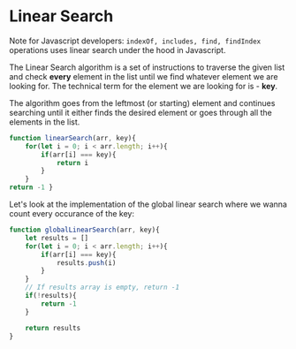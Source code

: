 
# Linear Search
Note for Javascript developers:
`indexOf, includes, find, findIndex` operations uses linear search under the hood in Javascript.

The Linear Search algorithm is a set of instructions to traverse the given list and check **every** element in the list until we find whatever element we are looking for. The technical term for the element we are looking for is - **key**.

The algorithm goes from the leftmost (or starting) element and continues searching until it either finds the desired element or goes through all the elements in the list.

```js
function linearSearch(arr, key){ 
	for(let i = 0; i < arr.length; i++){ 
		if(arr[i] === key){ 
			return i 
		} 
	} 
return -1 }
```

Let's look at the implementation of the global linear search where we wanna count every occurance of the key:

```js
function globalLinearSearch(arr, key){
    let results = []
    for(let i = 0; i < arr.length; i++){
        if(arr[i] === key){
            results.push(i)
        }
    }
    // If results array is empty, return -1
    if(!results){
        return -1
    }

    return results
}
```
